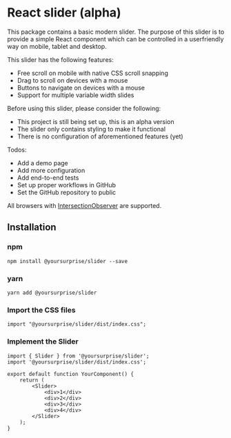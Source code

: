 # React slider (alpha)

This package contains a basic modern slider. The purpose of this slider is to provide a simple React component
which can be controlled in a userfriendly way on mobile, tablet and desktop. 

This slider has the following features: 

- Free scroll on mobile with native CSS scroll snapping
- Drag to scroll on devices with a mouse
- Buttons to navigate on devices with a mouse
- Support for multiple variable width slides

Before using this slider, please consider the following:
- This project is still being set up, this is an alpha version
- The slider only contains styling to make it functional
- There is no configuration of aforementioned features (yet)

Todos:
- Add a demo page
- Add more configuration
- Add end-to-end tests
- Set up proper workflows in GitHub
- Set the GitHub repository to public

All browsers with [IntersectionObserver](https://developer.mozilla.org/en-US/docs/Web/API/Intersection_Observer_API) are supported.

## Installation

### npm

`npm install @yoursurprise/slider --save`

### yarn

`yarn add @yoursurprise/slider`

### Import the CSS files

`import "@yoursurprise/slider/dist/index.css";`

### Implement the Slider

```
import { Slider } from '@yoursurprise/slider';
import '@yoursurprise/slider/dist/index.css';

export default function YourComponent() {
    return (
        <Slider>
            <div>1</div>
            <div>2</div>
            <div>3</div>
            <div>4</div>
        </Slider>
    );
}
```




